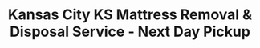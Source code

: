 ---
layout: location.njk
title: "Kansas City KS Mattress Removal & Disposal Service - Next Day Pickup"
description: "Professional mattress removal in Kansas City, Kansas. Serving the Kansas side with next-day pickup and 100% recycling. No monthly bulk pickup waits, "
permalink: /mattress-removal/kansas/kansas-city/
city: Kansas City
state: Kansas
stateAbbreviation: KS
stateSlug: kansas
tier: 2
coordinates:
  lat: 39.1142
  lng: -94.6275
pricing:
  startingPrice: 125
  single: 125
  queen: 155
  king: 180
  boxSpring: 30
neighborhoods:
  - name: "Downtown/Central Avenue"
    zipCodes: ["66101"]
  - name: "Argentine District"
    zipCodes: ["66105"]
  - name: "Armourdale"
    zipCodes: ["66106"]
  - name: "Rosedale"
    zipCodes: ["66103"]
  - name: "Northeast/Quindaro"
    zipCodes: ["66101"]
  - name: "Strawberry Hill"
    zipCodes: ["66104"]
  - name: "Turner"
    zipCodes: ["66106"]
  - name: "Village West/Legends"
    zipCodes: ["66111"]
  - name: "Piper"
    zipCodes: ["66109"]
  - name: "Fairfax Industrial"
    zipCodes: ["66115"]
  - name: "Maywood Park"
    zipCodes: ["66104"]
  - name: "Quality Hill"
    zipCodes: ["66102"]
  - name: "Westheight Manor"
    zipCodes: ["66109"]
  - name: "Riverview"
    zipCodes: ["66102"]
  - name: "Wyandotte Plaza"
    zipCodes: ["66112"]
  - name: "White Church"
    zipCodes: ["66109"]
zipCodes: [66101, 66102, 66103, 66104, 66105, 66106, 66109, 66111, 66112, 66115]
recyclingPartners:
  - Deffenbaugh Industries
  - Wyandotte County Recycling Centers
  - Regional Material Recovery Facilities
localRegulations: "Our next-day mattress removal service provides Kansas City residents with immediate availability that works around your schedule - no advance planning needed for Kansas Speedway race weekends or industrial shift changes. We handle all pickup, transportation, and disposal logistics while guaranteeing 100% recycling of every mattress component. Professional indoor removal means no preparation requirements, and our transparent flat-rate pricing eliminates surprise fees. Perfect for Kansas City's hardworking community who value efficient, reliable service that fits their busy industrial and entertainment district lifestyle."
nearbyCities:
  - name: Lenexa
    slug: lenexa
    distance: 8
    isSuburb: true
  - name: Olathe
    slug: olathe
    distance: 12
    isSuburb: true
  - name: Overland Park
    slug: overland-park
    distance: 10
    isSuburb: true
  - name: Shawnee
    slug: shawnee
    distance: 15
    isSuburb: true
reviews:
  count: 187
  featured:
    - text: "Racing weekend at the Speedway meant crazy traffic, but these folks came early Saturday morning before all the chaos started. Got my old mattress out of the garage and I could actually park again. Simple, fast, done."
      author: "Tony R."
      neighborhood: "Village West/Legends"
    - text: "Moving from the Argentine to Rosedale and stressed about getting everything done. Scheduled Thursday, gone Friday morning while I handled other moving tasks. Team was super respectful navigating our narrow driveway. Exactly what I needed during a busy week."
      author: "Maria S."
      neighborhood: "Argentine District"
    - text: "Live in Strawberry Hill and thought I'd have to wait for the county's monthly pickup. Found these guys online and honestly couldn't believe how straightforward it was. Professional crew, fair price, and they actually recycle instead of just tossing everything."
      author: "Kevin D."
      neighborhood: "Strawberry Hill"
faqs:
  - question: "How does pickup work around Kansas Speedway event weekends?"
    answer: "We coordinate with NASCAR and IndyCar race schedules at Kansas Speedway. Early morning or post-event pickups avoid Village West traffic congestion while serving Legends shopping district and surrounding neighborhoods efficiently."
  - question: "Do you serve all Kansas City KS neighborhoods and industrial areas?"
    answer: "Absolutely. From Village West retail district to Argentine's industrial corridor, downtown Central Avenue to Turner neighborhoods - we serve the entire Kansas side throughout Wyandotte County."
  - question: "Can you handle meatpacking industry shift schedule conflicts?"
    answer: "Yes. Our team understands plant schedules at facilities like Cargill, accommodating early shifts, swing rotations, and weekend operations common in Kansas City's food processing industry without monthly bulk pickup restrictions."
  - question: "What's included beyond basic removal?"
    answer: "Complete service includes pickup from any floor, professional transportation, and 100% mattress recycling. No monthly scheduling coordination, transfer station fees, or preparation requirements."
  - question: "How does recycling work compared to Wyandotte County disposal?"
    answer: "County transfer stations charge fees for landfill disposal during limited hours. We guarantee 100% recycling - steel springs become industrial equipment, foam becomes automotive padding, fabric converts to construction materials."
  - question: "Do you accommodate Kansas City KS's unique logistics challenges?"
    answer: "Definitely. River bottoms access, industrial area navigation, entertainment district traffic patterns, and the practical needs of this working-class community drive our flexible service approach."
  - question: "Can you work around Legends shopping district busy periods?"
    answer: "Our service understands Village West retail rhythms, avoiding peak shopping times while coordinating with entertainment venues, NASCAR events, and the high-traffic periods common in Kansas City's premier retail destination."
  - question: "How does your service compare to county bulk pickup scheduling?"
    answer: "Immediate next-day availability versus monthly collection cycles, professional indoor removal versus curbside preparation requirements, and guaranteed recycling rather than transfer station fees."
pageContent:
  heroDescription: "Old mattress taking up space in your Kansas City home? Skip the county's monthly pickup hassles and transfer station fees. We provide next-day removal with 100% recycling - simple, fast, done."
  aboutService: "<p>Industrial schedules demand flexible service. Kansas City, Kansas, home to 156,607 residents on the Kansas side of the metro, runs on meatpacking shifts, NASCAR weekends, and retail rhythms. This hardworking river city, known for the Kansas Speedway and Village West development, deserves service matching its practical efficiency.</p><p>From Argentine District's industrial heritage to Village West's entertainment complex, Strawberry Hill's historic character to Turner's residential streets, we understand Kansas City's distinct identity. Our next-day pickup eliminates county scheduling bureaucracy while providing 100% mattress recycling that honors this practical community's commitment to efficiency and environmental responsibility.</p>"
  serviceAreasIntro: "Covering every Kansas City KS district - from Village West's Legends shopping to Argentine's industrial corridor, Strawberry Hill to Rosedale neighborhoods."
  regulationsCompliance: "We streamline Wyandotte County's monthly bulk pickup system and eliminate transfer station requirements with immediate availability when work schedules demand flexibility."
  environmentalImpact: "<p>Kansas City's industrial heritage emphasizes practical environmental solutions and community responsibility. Unlike county transfer stations that charge fees for landfill disposal, we recycle every mattress component - steel springs become manufacturing equipment, memory foam transforms into automotive padding, fabric converts to industrial insulation.</p><p>This approach serves Kansas City workers managing plant shifts, race weekend logistics, and retail schedules. No monthly pickup coordination, no transfer station fees - just efficient service matching the reliability this working community expects from its service providers.</p>"
  howItWorksScheduling: "Flexible next-day availability works around Kansas City's industrial shifts, race weekend traffic, and the demanding schedules of Kansas's hardworking community."
  howItWorksService: "Professional coordination with industrial access requirements, entertainment district logistics, historic neighborhoods, and the diverse community landscape of Kansas City's continued growth."
  howItWorksDisposal: "Complete mattress recycling at certified facilities - every material becomes new products with zero landfill impact, supporting the environmental consciousness Kansas City demonstrates through its industrial innovation and community pride."
  sidebarStats:
    mattressesRemoved: 312
---